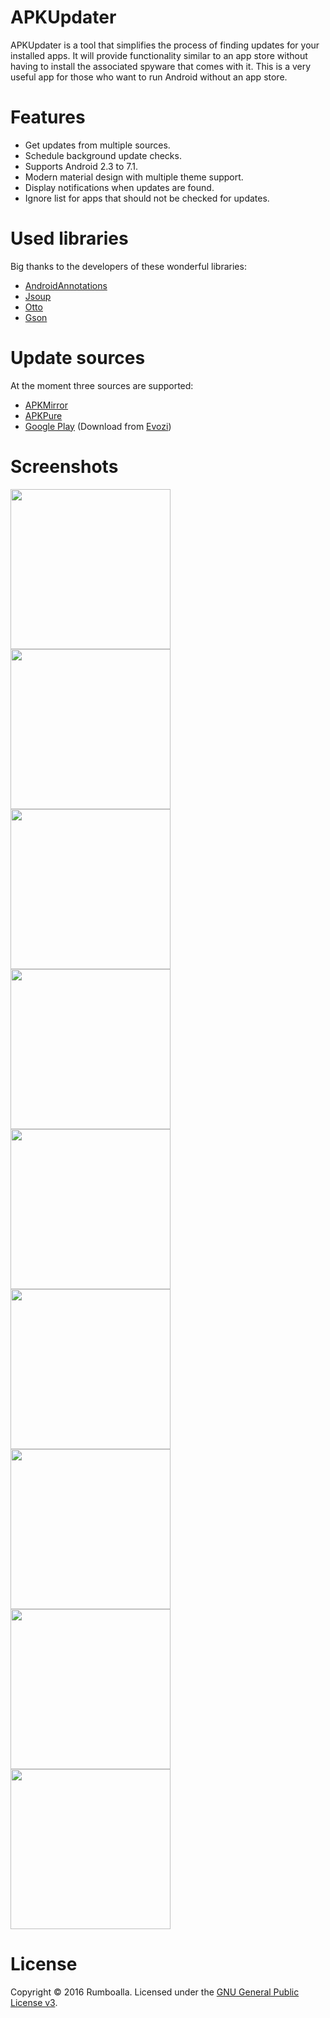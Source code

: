 # APKUpdater
APKUpdater is a tool that simplifies the process of finding updates for your installed apps. It will provide functionality similar to an app store without having to install the associated spyware that comes with it. This is a very useful app for those who want to run Android without an app store.

# Features
* Get updates from multiple sources.
* Schedule background update checks.
* Supports Android 2.3 to 7.1.
* Modern material design with multiple theme support.
* Display notifications when updates are found.
* Ignore list for apps that should not be checked for updates.

# Used libraries
Big thanks to the developers of these wonderful libraries:
* [AndroidAnnotations](http://androidannotations.org)
* [Jsoup](http://jsoup.org)
* [Otto](https://github.com/square/otto)
* [Gson](https://github.com/google/gson)

# Update sources
At the moment three sources are supported:
* [APKMirror](http://www.apkmirror.com/)
* [APKPure](https://apkpure.com)
* [Google Play](https://play.google.com) (Download from [Evozi](https://apps.evozi.com/apk-downloader/))

# Screenshots
<img src="https://cloud.githubusercontent.com/assets/21153554/17836760/228bca80-679e-11e6-8394-2fa321702709.png" width="256">
<img src="https://cloud.githubusercontent.com/assets/21153554/17836762/22a340f2-679e-11e6-8d6a-34d2d2b5cc7f.png" width="256">
<img src="https://cloud.githubusercontent.com/assets/21153554/17836761/22a2c24e-679e-11e6-83b4-1d48ba1035bf.png" width="256">
<img src="https://cloud.githubusercontent.com/assets/21153554/17836764/22a4d660-679e-11e6-9d3b-0ff6bdde7880.png" width="256">
<img src="https://cloud.githubusercontent.com/assets/21153554/17836763/22a40744-679e-11e6-8353-ab2f7f474f43.png" width="256">
<img src="https://cloud.githubusercontent.com/assets/21153554/17836815/42c6e856-679f-11e6-91dc-c68bc39b3f15.png" width="256">
<img src="https://cloud.githubusercontent.com/assets/21153554/17906593/460c77f8-6978-11e6-9675-b5361166584d.png" width="256">
<img src="https://cloud.githubusercontent.com/assets/21153554/17906592/460c3a36-6978-11e6-896d-371c181c4797.png" width="256">
<img src="https://cloud.githubusercontent.com/assets/21153554/17906591/460c0a84-6978-11e6-9b85-c29b76680a43.png" width="256">

# License
Copyright &copy; 2016 Rumboalla.
Licensed under the [GNU General Public License v3](https://www.gnu.org/licenses/gpl-3.0.en.html).

